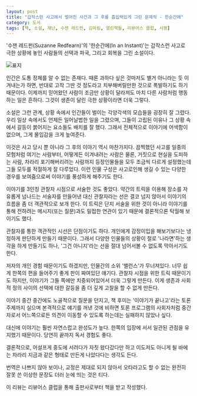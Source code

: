 ```yaml
---
layout: post
title: "갑작스런 사고에서 벌어진 사건과 그 후를 흡입력있게 그린 문제작 - 한순간에"
category: 도서
tags: [책, 소설, 재난, 수잰 레드펀, 김마림, 열린책들, 리뷰어스 클럽, 서평]
---
```


'수잰 레드펀(Suzanne Redfearn)'의
'한순간에(In an Instant)'는
갑작스런 사고로 극한 상황에 놓인 사람들의 선택과 파국, 그리고 회복을 그린 소설이다.

![표지](https://images2.imgbox.com/66/4e/weBe7ofL_o.jpg)

인간은 도통 정체를 알 수 없는 존재다.
때론 과하다 싶은 것마저도 별거 아니라는 듯 이겨내는가 하면,
반대로 고작 그딴 것 정도라고 치부해버릴만한 것으로 폭발하기도 하기 때문이다.
이제까지 믿어왔던 사람이 조금만 상황이 달라져도 마치 다른 사람처럼 행동하는 일은 흔하다.
그것이 생존이 달린 극한 상황이라면 더욱 그렇다.

소설은 그런 관계, 상황 속에서 인간들이 벌이는 각양각색의 모습들을 굉장히 잘 그렸다.
우리 일상 속에서도 언제든 일어날법한 일을 그렸으며,
그들이 고립된 이유나 그 상황 속에서 갈등이 붉어지는 요소들도 배치를 잘 했다.
그래서 전체적으로 이야기에 어색함이 없으며, 그게 몰입감을 크게 높여준다.

이것은 사고 당시 뿐 아니라 그 후의 이야기 역시 마찬가지다.
끔찍했던 사고를 일종의 모험처럼 여기는 사람부터,
어떻게든 이겨내려는 사람은 물론,
거짓으로 현실을 도피하는 사람,
차라리 포기해버리려는 사람까지
등장인물들을 모두 조금씩 다르게 설정했는데
그들 모두를 적절하게 잘 다루었다.
이런 인물 구성은 사고로인해 생길 수 있는 다양한 경우를 보여줌으로써 이야기를 풍성하게 해주기도 한다.

이야기를 3인칭 관찰자 시점으로 서술한 것도 좋았다.
약간의 트릭을 이용해 장소를 자유롭게 넘나드는 서술자를 만들어낸 대신
관찰자라는 선은 결코 넘지 않아서 이야기의 흐름을 좀 더 객관적으로 보개 한다.
이 트릭은 단지 서술을 위한 것이 아니라
이야기를 통해 전하려는 메시지(또는 질문)과도 밀접한 연관이 있기 때문에 결론적으론 탁월해 보이기도 했다.

관찰자를 통한 객관적인 시선은 단점이기도 하다.
개인에게 감정이입을 해보기보다는 냉정하게 판단하게 만들기 때문이다.
그래서 다양한 인물들의 상황이 절로 '나라면'하는 생각을 하게 만들기도 하나,
'그건 아니지'라는 선을 절대 넘어서볼 수 없도록 막아서기도 한다.

저자의 개인 경험 때문이기도 하겠지만, 인물간의 소위 '밸런스'가 무너져있다.
너무 쉽게 한쪽의 편을 들어주기 좋게 판이 짜여있단 얘기다.
관찰자 시점을 위한 트릭 때문이기도 하지만,
이야기가 그들 쪽에만 치중되어있어서 더욱 그렇게 만든다.
이게 생존과 사회적 정의 사이의 선택에 대한 갈등을 좀 더 깊게 고찰을 할 수 없게 만든다.

이야기 중간 중간에도 노골적으로 질문을 던지고,
책 후미는 '이야기가 끝나고'라는 토론 주제까지 실으며 본격적으로 얘기를 꺼낸 것에 비하면
토론 프로그램의 사회자처럼 중간자로서 어느쪽으로든 의견이 이동할 수 있도록 하는데는 실패하지 않았나 싶다.

대신에 이야기는 훨씬 자연스럽고 완성도가 높다.
한쪽의 입장에 서서 일관된 관점을 유지했기 때문이다.
당연히 끝까지 독서 경험도 좋다.

결론적으로, 어설프게 중도에 서려다가 자칫 왔다갔다만 하고 이도저도 아니게 될 바에는
차라리 지금과 같은 형태로 만든게 나았다다는 생각도 든다.

번역은 나쁘지 않아 보이나,
교정은 제대로 되지 않아서 오타라고도 할 수 없는 완전히 잘못 쓴 이상한 문장도 더러 눈에 띄는 것은 티다.



<div class="im im-info">
이 리뷰는 리뷰어스 클럽을 통해 출판사로부터 책을 받고 작성했다.
</div>
